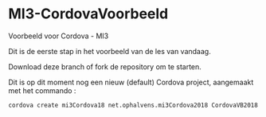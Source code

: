 # MI3-CordovaVoorbeeld
Voorbeeld voor Cordova - MI3

Dit is de eerste stap in het voorbeeld van de les van vandaag.

Download deze branch of fork de repository om te starten.

Dit is op dit moment nog een nieuw (default) Cordova project, aangemaakt met het commando :

```
cordova create mi3Cordova18 net.ophalvens.mi3Cordova2018 CordovaVB2018
```